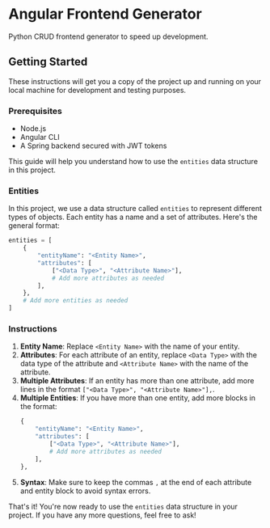 # Angular Frontend Generator
Python CRUD frontend generator to speed up development.

## Getting Started

These instructions will get you a copy of the project up and running on your local machine for development and testing purposes.

### Prerequisites

- Node.js
- Angular CLI
- A Spring backend secured with JWT tokens


This guide will help you understand how to use the `entities` data structure in this project.

### Entities

In this project, we use a data structure called `entities` to represent different types of objects. Each entity has a name and a set of attributes. Here's the general format:

```python
entities = [
    {
        "entityName": "<Entity Name>",
        "attributes": [
            ["<Data Type>", "<Attribute Name>"],
            # Add more attributes as needed
        ],
    },
    # Add more entities as needed
]
```

### Instructions

1. **Entity Name**: Replace `<Entity Name>` with the name of your entity.
2. **Attributes**: For each attribute of an entity, replace `<Data Type>` with the data type of the attribute and `<Attribute Name>` with the name of the attribute.
3. **Multiple Attributes**: If an entity has more than one attribute, add more lines in the format `["<Data Type>", "<Attribute Name>"],`.
4. **Multiple Entities**: If you have more than one entity, add more blocks in the format:
    ```python
    {
        "entityName": "<Entity Name>",
        "attributes": [
            ["<Data Type>", "<Attribute Name>"],
            # Add more attributes as needed
        ],
    },
    ```
5. **Syntax**: Make sure to keep the commas `,` at the end of each attribute and entity block to avoid syntax errors.

That's it! You're now ready to use the `entities` data structure in your project. If you have any more questions, feel free to ask!
